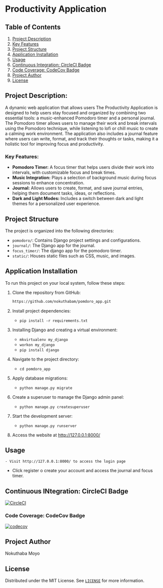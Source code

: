 # Productivity Application

## Table of Contents
1. [Project Description](#project-description)
2. [Key Features](#key-features)
3. [Project Structure](#project-structure)
4. [Application Installation](#application-installation)
5. [Usage](#usage)
6. [Continuous Integration: CircleCI Badge](#continuous-integration-circleci-badge)
7. [Code Coverage: CodeCov Badge](#code-coverage-codecov-badge)
8. [Project Author](#project-author)
9. [License](#license)

## Project Description:
A dynamic web application that allows users
The Productivity Application is designed to help users stay focused and organized by combining two essential tools: a music-enhanced Pomodoro timer and a personal journal. The Pomodoro timer allows users to manage their work and break intervals using the Pomodoro technique, while listening to lofi or chill music to create a calming work environment. The application also includes a journal feature where users can write, format, and track their thoughts or tasks, making it a holistic tool for improving focus and productivity.

### Key Features:
- **Pomodoro Timer:** A focus timer that helps users divide their work into intervals, with customizable focus and break times.
- **Music Integration:** Plays a selection of background music during focus sessions to enhance concentration.
- **Journal:** Allows users to create, format, and save journal entries, helping them document tasks, ideas, or reflections.
- **Dark and Light Modes:** Includes a switch between dark and light themes for a personalized user experience.

## Project Structure

The project is organized into the following directories:

- `pomodoro/`: Contains Django project settings and configurations.
- `journal/`: The Django app for the journal.
- `focus_timer/`: The django app for the pomodoro timer.
- `static/`: Houses static files such as CSS, music, and images.

## Application Installation
To run this project on your local system, follow these steps:

1. Clone the repository from GitHub:
   ```bash
   https://github.com/nokuthabam/pomdoro_app.git

2. Install project dependencies:
   - ```pip install -r requirements.txt```

3. Installing Django and creating a virtual environment:
   - ```mkvirtualenv my_django```
   - ```workon my_django```
   - ```pip install django```


3. Navigate to the project directory:
   - ```cd pomdoro_app```

3. Apply database migrations:
   - ```python manage.py migrate```

4. Create a superuser to manage the Django admin panel:
   - ```python manage.py createsuperuser```

5. Start the development server:
   - ```python manage.py runserver```

6. Access the website at http://127.0.0.1:8000/

## Usage
    - Visit http://127.0.0.1:8000/ to access the login page
   - Click register o create your account and access the journal and focus timer.


## Continuous INtegration: CircleCI Badge
[![CircleCI](https://dl.circleci.com/status-badge/img/gh/nokuthabam/pomdoro_app/tree/main.svg?style=svg)](https://dl.circleci.com/status-badge/redirect/gh/nokuthabam/pomdoro_app/tree/main)

### Code Coverage: CodeCov Badge
[![codecov](https://codecov.io/gh/nokuthabam/pomdoro_app/branch/main/graph/badge.svg?token=YQJ2UTPIY7)](https://codecov.io/gh/nokuthabam/pomdoro_app)

## Project Author
Nokuthaba Moyo

## License

Distributed under the MIT License. See [`LICENSE`](https://github.com/nokuthabam/pomdoro_app/blob/main/LICENSE) for more information.
